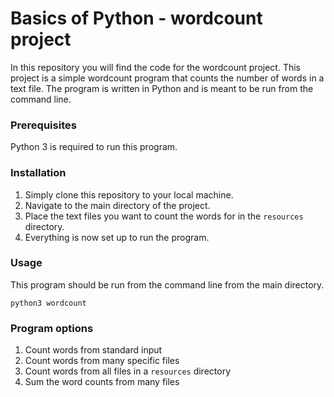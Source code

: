 # Basics of Python - wordcount project

In this repository you will find the code for the wordcount project. 
This project is a simple wordcount program that counts the number of words in a text file. 
The program is written in Python and is meant to be run from the command line.

### Prerequisites
Python 3 is required to run this program.

### Installation
1. Simply clone this repository to your local machine.
2. Navigate to the main directory of the project.
3. Place the text files you want to count the words for in the `resources` directory.
4. Everything is now set up to run the program.

### Usage
This program should be run from the command line from the main directory.
```shell
python3 wordcount
```

### Program options
1. Count words from standard input
2. Count words from many specific files
3. Count words from all files in a `resources` directory
4. Sum the word counts from many files
